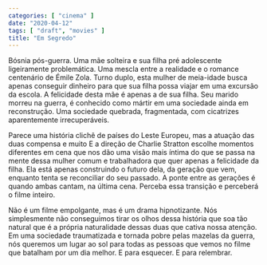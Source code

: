 ```yaml
---
categories: [ "cinema" ]
date: "2020-04-12"
tags: [ "draft", "movies" ]
title: "Em Segredo"
---
```

Bósnia pós-guerra. Uma mãe solteira e sua filha pré adolescente
ligeiramente problemática. Uma mescla entre a realidade e o romance
centenário de Émile Zola. Turno duplo, esta mulher de meia-idade
busca apenas conseguir dinheiro para que sua filha possa viajar em
uma excursão da escola. A felicidade desta mãe é apenas a de sua
filha. Seu marido morreu na guerra, é conhecido como mártir em uma
sociedade ainda em reconstrução. Uma sociedade quebrada, fragmentada,
com cicatrizes aparentemente irrecuperáveis.

Parece uma história clichê de países do Leste Europeu, mas a atuação
das duas compensa e muito E a direção de Charlie Stratton escolhe
momentos diferentes em cena que nos dão uma visão mais íntima do
que se passa na mente dessa mulher comum e trabalhadora que quer apenas
a felicidade da filha. Ela está apenas construindo o futuro dela, da
geração que vem, enquanto tenta se reconciliar do seu passado. A ponte
entre as gerações é quando ambas cantam, na última cena. Perceba
essa transição e perceberá o filme inteiro.

Não é um filme empolgante, mas é um drama hipnotizante. Nós
simplesmente não conseguimos tirar os olhos dessa história que soa
tão natural que é a própria naturalidade dessas duas que cativa nossa
atenção. Em uma sociedade traumatizada e tornada pobre pelas mazelas da
guerra, nós queremos um lugar ao sol para todas as pessoas que vemos no
filme que batalham por um dia melhor. E para esquecer. E para relembrar.

